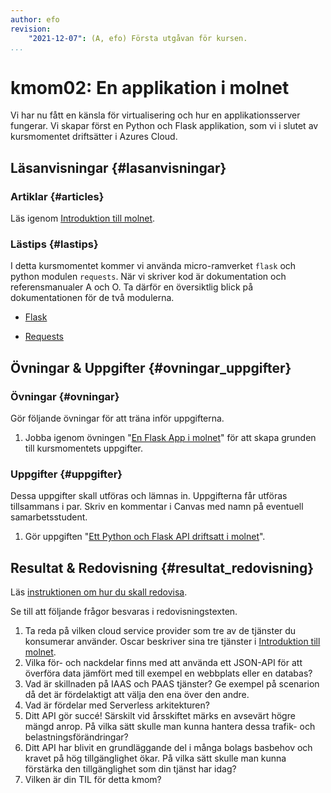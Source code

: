 ```yaml
---
author: efo
revision:
    "2021-12-07": (A, efo) Första utgåvan för kursen.
...
```

kmom02: En applikation i molnet
==================================

Vi har nu fått en känsla för virtualisering och hur en applikationsserver fungerar. Vi skapar först en Python och Flask applikation, som vi i slutet av kursmomentet driftsätter i Azures Cloud.



<!--more-->



Läsanvisningar  {#lasanvisningar}
---------------------------------

### Artiklar {#articles}

Läs igenom [Introduktion till molnet](kunskap/introduktion-till-molnet).



### Lästips {#lastips}

I detta kursmomentet kommer vi använda micro-ramverket `flask` och python modulen `requests`. När vi skriver kod är dokumentation och referensmanualer A och O. Ta därför en översiktlig blick på dokumentationen för de två modulerna.

* [Flask](https://flask.palletsprojects.com/en/2.0.x/)

* [Requests](https://docs.python-requests.org/en/latest/)



Övningar & Uppgifter  {#ovningar_uppgifter}
-------------------------------------------

### Övningar {#ovningar}

Gör följande övningar för att träna inför uppgifterna.

1. Jobba igenom övningen "[En Flask App i molnet](kunskap/en-flask-app-i-molnet)" för att skapa grunden till kursmomentets uppgifter.



### Uppgifter {#uppgifter}

Dessa uppgifter skall utföras och lämnas in. Uppgifterna får utföras tillsammans i par. Skriv en kommentar i Canvas med namn på eventuell samarbetsstudent.

1. Gör uppgiften "[Ett Python och Flask API driftsatt i molnet](uppgift/ett-python-och-flask-api-driftsatt-i-molnet)".



Resultat & Redovisning  {#resultat_redovisning}
-----------------------------------------------

Läs [instruktionen om hur du skall redovisa](./../redovisa).

Se till att följande frågor besvaras i redovisningstexten.

1. Ta reda på vilken cloud service provider som tre av de tjänster du konsumerar använder. Oscar beskriver sina tre tjänster i [Introduktion till molnet](kunskap/introduktion-till-molnet).
1. Vilka för- och nackdelar finns med att använda ett JSON-API för att överföra data jämfört med till exempel en webbplats eller en databas?
1. Vad är skillnaden på IAAS och PAAS tjänster? Ge exempel på scenarion då det är fördelaktigt att välja den ena över den andre.
1. Vad är fördelar med Serverless arkitekturen?
1. Ditt API gör succé! Särskilt vid årsskiftet märks en avsevärt högre mängd anrop. På vilka sätt skulle man kunna hantera dessa trafik- och belastningsförändringar?
1. Ditt API har blivit en grundläggande del i många bolags basbehov och kravet på hög tillgänglighet ökar. På vilka sätt skulle man kunna förstärka den tillgänglighet som din tjänst har idag?
1. Vilken är din TIL för detta kmom?
